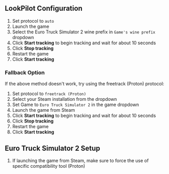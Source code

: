 ## LookPilot Configuration
1. Set protocol to `auto`
2. Launch the game
3. Select the Euro Truck Simulator 2 wine prefix in `Game's wine prefix` dropdown
4. Click **Start tracking** to begin tracking and wait for about 10 seconds
5. Click **Stop tracking**
6. Restart the game
7. Click **Start tracking**

### Fallback Option
If the above method doesn't work, try using the freetrack (Proton) protocol:

1. Set protocol to `freetrack (Proton)`
2. Select your Steam installation from the dropdown
3. Set Game to `Euro Truck Simulator 2` in the game dropdown
4. Launch the game from Steam
5. Click **Start tracking** to begin tracking and wait for about 10 seconds
6. Click **Stop tracking**
7. Restart the game
8. Click **Start tracking**

## Euro Truck Simulator 2 Setup
1. If launching the game from Steam, make sure to force the use of specific compatibility tool (Proton)


